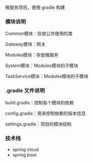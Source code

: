 微服务项目，使用 gradle 构建

### 模块说明

Common模块：存放公共使用的类

Gateway模块：网关

Modules模块：存放微服务

System模块：Modules模块的子模块

TaskService模块：Modules模块的子模块


### .gradle 文件说明
build.gradle：控制各个模块的依赖

config.gradle：用来控制依赖的版本信息

settings.gradle：项目的模块结构


### 技术栈
- spring cloud
- spring boot